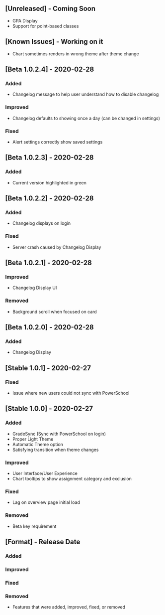 <!--Follow this format-->
<!--## [Version] - YYYY-MM-DD-->
<!--### Added/Improved/Fixed/Removed **ONLY** -->
<!--(-) Specifics-->

## [Unreleased] - Coming Soon
- GPA Display
- Support for point-based classes

## [Known Issues] - Working on it
- Chart sometimes renders in wrong theme after theme change

## [Beta 1.0.2.4] - 2020-02-28
### Added
- Changelog message to help user understand how to disable changelog

### Improved
- Changelog defaults to showing once a day (can be changed in settings)

### Fixed
- Alert settings correctly show saved settings

## [Beta 1.0.2.3] - 2020-02-28
### Added
- Current version highlighted in green

## [Beta 1.0.2.2] - 2020-02-28
### Added
- Changelog displays on login

### Fixed
- Server crash caused by Changelog Display

## [Beta 1.0.2.1] - 2020-02-28
### Improved
- Changelog Display UI

### Removed
- Background scroll when focused on card

## [Beta 1.0.2.0] - 2020-02-28
### Added
- Changelog Display

## [Stable 1.0.1] - 2020-02-27
### Fixed
- Issue where new users could not sync with PowerSchool

## [Stable 1.0.0] - 2020-02-27
### Added
- GradeSync (Sync with PowerSchool on login)
- Proper Light Theme
- Automatic Theme option
- Satisfying transition when theme changes

### Improved
- User Interface/User Experience
- Chart tooltips to show assignment category and exclusion

### Fixed
- Lag on overview page initial load

### Removed
- Beta key requirement

## [Format] - Release Date
### Added
### Improved
### Fixed
### Removed
- Features that were added, improved, fixed, or removed
